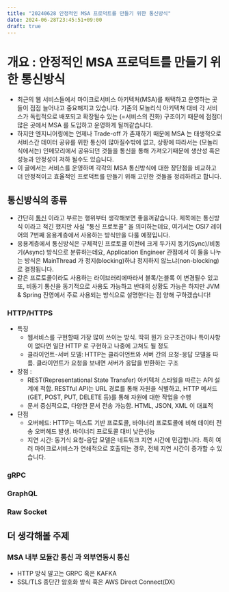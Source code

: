 ```yaml
---
title: "20240628 안정적인 MSA 프로덕트를 만들기 위한 통신방식"
date: 2024-06-28T23:45:51+09:00
draft: true
---
```


# 개요 : 안정적인 MSA 프로덕트를 만들기 위한 통신방식
- 최근의 웹 서비스들에서 마이크로서비스 아키텍처(MSA)를 채택하고 운영하는 곳들이 점점 늘어나고 중요해지고 있습니다. 기존의 모놀리식 아키텍쳐 대비 각 서비스가 독립적으로 배포되고 확장될수 있는 (=서비스의 진화) 구조이기 때문에 점점더 많은 곳에서 MSA 를 도입하고 운영하게 될꺼같습니다.
- 하지만 엔지니어링에는 언제나 Trade-off 가 존재하기 때문에 MSA 는 태생적으로 서비스간 데이터 공유를 위한 통신이 많아질수밖에 없고, 상황에 따라서는 (모놀리식에서는) 인메모리에서 공유되던 것들을 통신을 통해 가져오기때문에 생산성 혹은 성능과 안정성이 저하 될수도 있습니다.
- 이 글에서는 서비스를 운영하며 각각의 MSA 통신방식에 대한 장단점을 비교하고 더 안정적이고 효율적인 프로덕트를 만들기 위해 고민한 것들을 정리하려고 합니다.

## 통신방식의 종류
- 간단히 [통신](https://ko.wikipedia.org/wiki/%ED%86%B5%EC%8B%A0_%ED%94%84%EB%A1%9C%ED%86%A0%EC%BD%9C) 이라고 부르는 행위부터 생각해보면 좋을꺼같습니다. 제목에는 통신방식 이라고 적긴 했지만 사실 "통신 프로토콜" 을 의미하는데요, 여기서는 OSI7 레이어의 7번째 응용계층에서 사용하는 방식만을 다룰 예정입니다.
- 응용계층에서 통신방식은 구체적인 프로토콜 이전에 크게 두가지 동기(Sync)/비동기(Async) 방식으로 분류하는데요, Application Engineer 관점에서 이 둘을 나누는 방식은 MainThread 가 정지(blocking)하냐 정지하지 않느냐(non-blocking)로 결정됩니다.
- 같은 프로토콜이라도 사용하는 라이브러리에따라서 블록/논블록 이 변경될수 있고 또, 비동기 통신을 동기적으로 사용도 가능하고 반대의 상황도 가능은 하지만 JVM & Spring 진영에서 주로 사용되는 방식으로 설명한다는 점 양해 구하겠습니다!

### HTTP/HTTPS
- 특징
  - 웹서비스를 구현할때 가장 많이 쓰이는 방식. 딱히 뭔가 요구조건이나 특이사항이 없다면 일단 HTTP 로 구현하고 나중에 고쳐도 될 정도
  - 클라이언트-서버 모델: HTTP는 클라이언트와 서버 간의 요청-응답 모델을 따름. 클라이언트가 요청을 보내면 서버가 응답을 반환하는 구조
- 장점 : 
  - REST(Representational State Transfer) 아키텍처 스타일을 따르는 API 설계에 적합. RESTful API는 URL 경로를 통해 자원을 식별하고, HTTP 메서드(GET, POST, PUT, DELETE 등)를 통해 자원에 대한 작업을 수행
  - 문서 중심적으로, 다양한 문서 전송 가능함. HTML, JSON, XML 이 대표적
- 단점
  - 오버헤드: HTTP는 텍스트 기반 프로토콜, 바이너리 프로토콜에 비해 데이터 전송 오버헤드 발생. 바이너리 프로토콜 대비 낮은성능
  - 지연 시간: 동기식 요청-응답 모델은 네트워크 지연 시간에 민감합니다. 특히 여러 마이크로서비스가 연쇄적으로 호출되는 경우, 전체 지연 시간이 증가할 수 있습니다.
### gRPC
### GraphQL
### Raw Socket







## 더 생각해볼 주제

### MSA 내부 모듈간 통신 과 외부연동시 통신
- HTTP 방식 말고는 GRPC 혹은 KAFKA 
- SSL/TLS 종단간 암호화 방식 혹은 AWS Direct Connect(DX)

